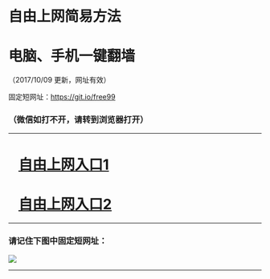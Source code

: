 ﻿# 自由上网简易方法

# 电脑、手机一键翻墙

（2017/10/09 更新，网址有效）

固定短网址：https://git.io/free99

### （微信如打不开，请转到浏览器打开）


***





# &nbsp;&nbsp; <a href="http://ft1498220224.fwq-tz-1001.info/fwqtz01.html?t=100900112671 " target="_blank">自由上网入口1</a>
# &nbsp;&nbsp; <a href="http://ft781324287.fwq-tz-1002.info/fwqtz02.html?t=10090014473 " target="_blank">自由上网入口2</a>
***

### 请记住下图中固定短网址：

<img src="https://s3-us-west-2.amazonaws.com/fwq-1001/yjfq-20170905okok.png" /> 


***


